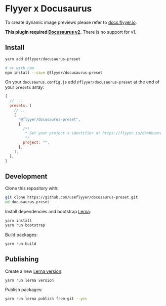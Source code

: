 # Flyyer x Docusaurus

To create dynamic image previews please refer to [docs.flyyer.io](http://docs.flyyer.io/).

**This plugin required [Docusaurus v2](https://v2.docusaurus.io/).** There is no support for v1.

## Install

```bash
yarn add @flyyer/docusaurus-preset

# or with npm
npm install --save @flyyer/docusaurus-preset
```

On your `docusaurus.config.js` add `@flyyer/docusaurus-preset` at the end of your `presets` array:

```js
{
  // ...
  presets: [
    // ...
    [
      "@flyyer/docusaurus-preset",
      {
        /**
         * Get your project's identifier at https://flyyer.io/dashboard/_/projects/_/integrate
         */
        project: "",
      },
    ],
  ],
}
```

## Development

Clone this repository with:

```bash
git clone https://github.com/useflyyer/docusaurus-preset.git
cd docusaurus-preset
```

Install dependencies and bootstrap [Lerna](https://github.com/lerna/lerna/):

```bash
yarn install
yarn run bootstrap
```

Build packages:

```bash
yarn run build
```

## Publishing

Create a new [Lerna version](https://github.com/lerna/lerna/tree/main/commands/version#readme):

```bash
yarn run lerna version
```

Publish packages:

```bash
yarn run lerna publish from-git --yes
```
